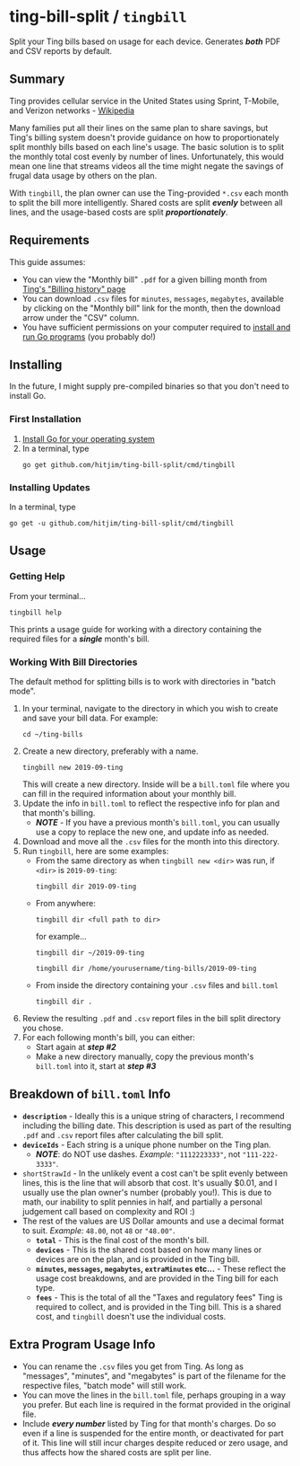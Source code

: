# ting-bill-split / `tingbill`
Split your Ting bills based on usage for each device. Generates ***both*** PDF and CSV reports by default.

## Summary
Ting provides cellular service in the United States using Sprint, T-Mobile, and Verizon networks - [Wikipedia](https://en.wikipedia.org/wiki/Ting_Inc.)

Many families put all their lines on the same plan to share savings, but Ting's billing system doesn't provide guidance on how to proportionately split monthly bills based on each line's usage. The basic solution is to split the monthly total cost evenly by number of lines. Unfortunately, this would mean one line that streams videos all the time might negate the savings of frugal data usage by others on the plan.

With `tingbill`, the plan owner can use the Ting-provided `*.csv` each month to split the bill more intelligently. Shared costs are split _**evenly**_ between all lines, and the usage-based costs are split _**proportionately**_.

## Requirements
This guide assumes:
* You can view the "Monthly bill" `.pdf` for a given billing month from [Ting's "Billing history" page](https://ting.com/account/bill_history)
* You can download `.csv` files for `minutes`, `messages`, `megabytes`, available by clicking on the "Monthly bill" link for the month, then the download arrow under the "CSV" column.
* You have sufficient permissions on your computer required to [install and run Go programs](https://golang.org/doc/install) (you probably do!)

## Installing
In the future, I might supply pre-compiled binaries so that you don't need to install Go.

### First Installation
1. [Install Go for your operating system](https://golang.org/doc/install)
1. In a terminal, type 
   ```
   go get github.com/hitjim/ting-bill-split/cmd/tingbill
   ```

### Installing Updates
In a terminal, type
```
go get -u github.com/hitjim/ting-bill-split/cmd/tingbill
```

## Usage

### Getting Help
From your terminal...
```
tingbill help
```
This prints a usage guide for working with a directory containing the required files for a ***single*** month's bill.

### Working With Bill Directories
The default method for splitting bills is to work with directories in "batch mode".

1. In your terminal, navigate to the directory in which you wish to create and save your bill data. For example:
   ```
   cd ~/ting-bills
   ```
1. Create a new directory, preferably with a name.
   ```
   tingbill new 2019-09-ting
   ```
   This will create a new directory. Inside will be a `bill.toml` file where you can fill in the required information about your monthly bill.
1. Update the info in `bill.toml` to reflect the respective info for plan and that month's billing.
   * **_NOTE_** - If you have a previous month's `bill.toml`, you can usually use a copy to replace the new one, and update info as needed.
1. Download and move all the `.csv` files for the month into this directory.
1. Run `tingbill`, here are some examples:
   * From the same directory as when `tingbill new <dir>` was run, if `<dir>` is `2019-09-ting`:
      ```
      tingbill dir 2019-09-ting
      ```
   * From anywhere:
      ```
      tingbill dir <full path to dir>
      ```
      for example...
      ```
      tingbill dir ~/2019-09-ting
      ```
      ```
      tingbill dir /home/yourusername/ting-bills/2019-09-ting
      ```
   * From inside the directory containing your `.csv` files and `bill.toml`
      ```
      tingbill dir .
      ```
1. Review the resulting `.pdf` and `.csv` report files in the bill split directory you chose.
1. For each following month's bill, you can either:
   * Start again at **_step #2_**
   * Make a new directory manually, copy the previous month's `bill.toml` into it, start at **_step #3_**

## Breakdown of `bill.toml` Info
* **`description`** - Ideally this is a unique string of characters, I recommend including the billing date. This description is used as part of the resulting `.pdf` and `.csv` report files after calculating the bill split.
* **`deviceIds`** - Each string is a unique phone number on the Ting plan.
   * **_NOTE_**: do NOT use dashes. _Example_: `"1112223333"`, not `"111-222-3333"`.
* `shortStrawId` - In the unlikely event a cost can't be split evenly between lines, this is the line that will absorb that cost. It's usually $0.01, and I usually use the plan owner's number (probably you!). This is due to math, our inability to split pennies in half, and partially a personal judgement call based on complexity and ROI :)
* The rest of the values are US Dollar amounts and use a decimal format to suit. _Example:_ `48.00`, not `48` or `"48.00"`.
   * **`total`** - This is the final cost of the month's bill.
   * **`devices`** - This is the shared cost based on how many lines or devices are on the plan, and is provided in the Ting bill.
   * **`minutes`, `messages`, `megabytes`, `extraMinutes` etc...** - These reflect the usage cost breakdowns, and are provided in the Ting bill for each type.
   * **`fees`** - This is the total of all the "Taxes and regulatory fees" Ting is required to collect, and is provided in the Ting bill. This is a shared cost, and `tingbill` doesn't use the individual costs.

## Extra Program Usage Info
* You can rename the `.csv` files you get from Ting. As long as "messages", "minutes", and "megabytes" is part of the filename for the respective files, "batch mode" will still work.
* You can move the lines in the `bill.toml` file, perhaps grouping in a way you prefer. But each line is required in the format provided in the original file.
* Include **_every number_** listed by Ting for that month's charges. Do so even if a line is suspended for the entire month, or deactivated for part of it. This line will still incur charges despite reduced or zero usage, and thus affects how the shared costs are split per line.

